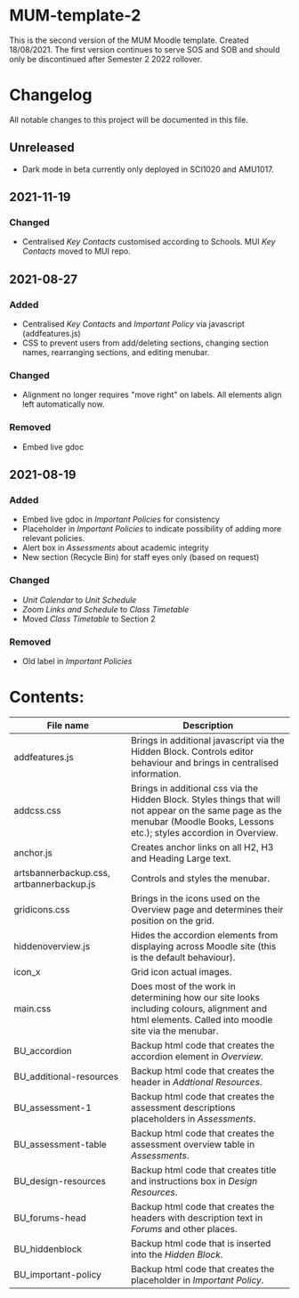 # MUM-template-2 #
This is the second version of the MUM Moodle template. Created 18/08/2021. The first version continues to serve SOS and SOB and should only be discontinued after Semester 2 2022 rollover.

# Changelog #
All notable changes to this project will be documented in this file.

## Unreleased ##
- Dark mode in beta currently only deployed in SCI1020 and AMU1017.

## 2021-11-19 ##
### Changed ###
- Centralised _Key Contacts_ customised according to Schools. MUI _Key Contacts_ moved to MUI repo.

## 2021-08-27 ##
### Added ###
- Centralised _Key Contacts_ and _Important Policy_ via javascript (addfeatures.js)
- CSS to prevent users from add/deleting sections, changing section names, rearranging sections, and editing menubar.

### Changed ###
- Alignment no longer requires "move right" on labels. All elements align left automatically now.

### Removed ###
- Embed live gdoc


## 2021-08-19 ##

### Added ###
- Embed live gdoc in _Important Policies_ for consistency
- Placeholder in _Important Policies_ to indicate possibility of adding more relevant policies.
- Alert box in _Assessments_ about academic integrity
- New section (Recycle Bin) for staff eyes only (based on request)

### Changed ###
- _Unit Calendar_ to _Unit Schedule_
- _Zoom Links and Schedule_ to _Class Timetable_
- Moved _Class Timetable_ to Section 2

### Removed ###
- Old label in _Important Policies_

# Contents: #

File name     | Description
------------- | -------------
addfeatures.js | Brings in additional javascript via the Hidden Block. Controls editor behaviour and brings in centralised information.
addcss.css    | Brings in additional css via the Hidden Block. Styles things that will not appear on the same page as the menubar (Moodle Books, Lessons etc.); styles accordion in Overview.
anchor.js     | Creates anchor links on all H2, H3 and Heading Large text. 
artsbannerbackup.css, artbannerbackup.js | Controls and styles the menubar.
gridicons.css | Brings in the icons used on the Overview page and determines their position on the grid.
hiddenoverview.js | Hides the accordion elements from displaying across Moodle site (this is the default behaviour).
icon_x | Grid icon actual images.
main.css      | Does most of the work in determining how our site looks including colours, alignment and html elements. Called into moodle site via the menubar.
BU_accordion | Backup html code that creates the accordion element in _Overview_.
BU_additional-resources | Backup html code that creates the header in _Addtional Resources_.
BU_assessment-1 | Backup html code that creates the assessment descriptions placeholders in _Assessments_.
BU_assessment-table | Backup html code that creates the assessment overview table in _Assessments_.
BU_design-resources | Backup html code that creates title and instructions box in _Design Resources_.
BU_forums-head | Backup html code that creates the headers with description text in _Forums_ and other places.
BU_hiddenblock | Backup html code that is inserted into the _Hidden Block_.
BU_important-policy | Backup html code that creates the placeholder in _Important Policy_.





